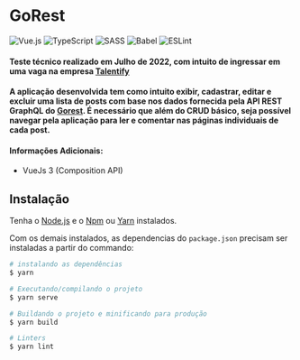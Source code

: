 # GoRest

![Vue.js](https://img.shields.io/badge/vuejs-%2335495e.svg?style=for-the-badge&logo=vuedotjs&logoColor=%234FC08D)
![TypeScript](https://img.shields.io/badge/typescript-%23007ACC.svg?style=for-the-badge&logo=typescript&logoColor=white)
![SASS](https://img.shields.io/badge/SASS-hotpink.svg?style=for-the-badge&logo=SASS&logoColor=white)
![Babel](https://img.shields.io/badge/Babel-F9DC3e?style=for-the-badge&logo=babel&logoColor=black)
![ESLint](https://img.shields.io/badge/ESLint-4B3263?style=for-the-badge&logo=eslint&logoColor=white)

#### Teste técnico realizado em Julho de 2022, com intuito de ingressar em uma vaga na empresa [Talentify](https://www.talentify.io/)
#### A aplicação desenvolvida tem como intuito exibir, cadastrar, editar e excluir uma lista de posts com base nos dados fornecida pela API REST GraphQL do [Gorest](https://gorest.co.in/). É necessário que além do CRUD básico, seja possível navegar pela aplicação para ler e comentar nas páginas individuais de cada post.

#### Informações Adicionais:
- VueJs 3 (Composition API)

## Instalação

Tenha o [Node.js](https://nodejs.org/en/) e o [Npm](https://www.npmjs.com/) ou [Yarn](https://yarnpkg.com/) instalados.

Com os demais instalados, as dependencias do `package.json` precisam ser instaladas a partir do commando:

``` bash
# instalando as dependências
$ yarn

# Executando/compilando o projeto
$ yarn serve

# Buildando o projeto e minificando para produção
$ yarn build

# Linters
$ yarn lint
````
